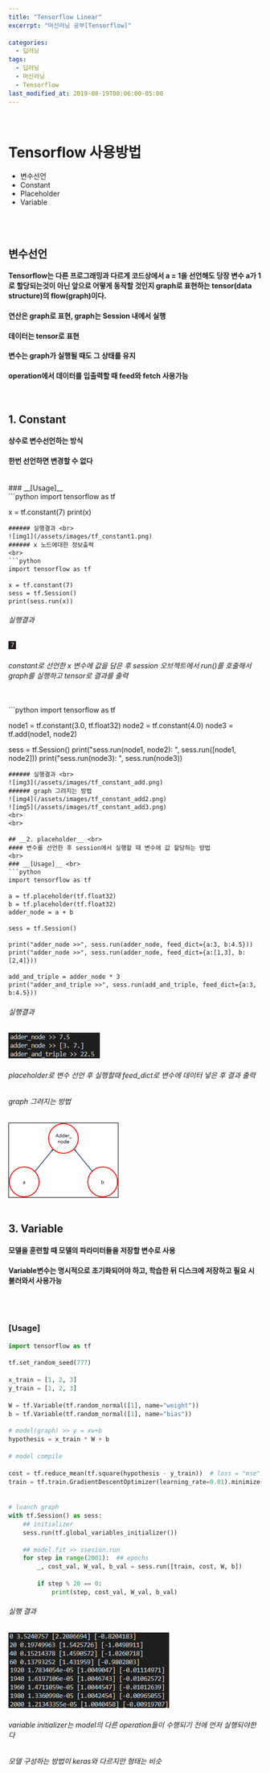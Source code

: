 ```yaml
---
title: "Tensorflow Linear"
excerrpt: "머신러닝 공부[Tensorflow]"

categories:
  - 딥러닝
tags:
  - 딥러닝
  - 머신러닝
  - Tensorflow
last_modified_at: 2019-08-19T08:06:00-05:00
---
```

<br>

# Tensorflow 사용방법
- 변수선언
- Constant
- Placeholder
- Variable
<br>
<br>

## **변수선언** <br>
#### Tensorflow는 다른 프로그래밍과 다르게 코드상에서 a = 1을 선언해도 당장 변수 a가 1로 할당되는것이 아닌 앞으로 어떻게 동작할 것인지 graph로 표현하는 tensor(data structure)의 flow(graph)이다.<br>
#### 연산은 graph로 표현, graph는 Session 내에서 실행 <br>
#### 데이터는 tensor로 표현 <br>
#### 변수는 graph가 실행될 때도 그 상태를 유지 <br>
#### operation에서 데이터를 입출력할 때 feed와 fetch 사용가능 <br>
<br>

## __1. Constant__
#### 상수로 변수선언하는 방식
#### 한번 선언하면 변경할 수 없다
<br>
### __[Usage]__ <br>
```python
import tensorflow as tf

x = tf.constant(7)
print(x)
```
###### 실행결과 <br>
![img1](/assets/images/tf_constant1.png)
###### x 노드에대한 정보출력
<br>
```python
import tensorflow as tf

x = tf.constant(7)
sess = tf.Session()
print(sess.run(x))
```
###### 실행결과 <br>
![img2](/assets/images/tf_constant2.png)
###### constant로 선언한 x 변수에 값을 담은 후 session 오브젝트에서 run()를 호출해서 graph를 실행하고 tensor로 결과를 출력
<br>
```python
import tensorflow as tf

node1 = tf.constant(3.0, tf.float32)
node2 = tf.constant(4.0)
node3 = tf.add(node1, node2)

sess = tf.Session()
print("sess.run(node1, node2): ", sess.run([node1, node2]))
print("sess.run(node3): ", sess.run(node3))
```
###### 실행결과 <br>
![img3](/assets/images/tf_constant_add.png)
###### graph 그려지는 방법
![img4](/assets/images/tf_constant_add2.png)
![img5](/assets/images/tf_constant_add3.png)
<br>
<br>

## __2. placeholder__ <br>
#### 변수를 선언한 후 session에서 실행할 때 변수에 값 할당하는 방법
<br>
### __[Usage]__ <br>
```python
import tensorflow as tf

a = tf.placeholder(tf.float32)
b = tf.placeholder(tf.float32)
adder_node = a + b

sess = tf.Session()

print("adder_node >>", sess.run(adder_node, feed_dict={a:3, b:4.5}))
print("adder_node >>", sess.run(adder_node, feed_dict={a:[1,3], b:[2,4]}))

add_and_triple = adder_node * 3
print("adder_and_triple >>", sess.run(add_and_triple, feed_dict={a:3, b:4.5}))
```
###### 실행결과 <br>
![img6](/assets/images/tf_placeholder1.png)
###### placeholder로 변수 선언 후 실행할때 feed_dict로 변수에 데이터 넣은 후 결과 출력<br>
###### graph 그려지는 방법
![img7](/assets/images/tf_placeholder2.png)
<br>
<br>

## __3. Variable__ <br>
#### 모델을 훈련할 때 모델의 파라미터들을 저장할 변수로 사용
#### Variable변수는 명시적으로 초기화되어야 하고, 학습한 뒤 디스크에 저장하고 필요 시 불러와서 사용가능
<br>
<br>

### __[Usage]__ <br>
```python
import tensorflow as tf

tf.set_random_seed(777)

x_train = [1, 2, 3]
y_train = [1, 2, 3]

W = tf.Variable(tf.random_normal([1], name="weight"))
b = tf.Variable(tf.random_normal([1], name="bias"))

# model(graph) >> y = xw+b
hypothesis = x_train * W + b

# model compile

cost = tf.reduce_mean(tf.square(hypothesis - y_train))  # loss = "mse"
train = tf.train.GradientDescentOptimizer(learning_rate=0.01).minimize(cost) # optimizer


# luanch graph
with tf.Session() as sess:
    ## initializer
    sess.run(tf.global_variables_initializer())

    ## model.fit >> ssesion.run
    for step in range(2001):  ## epochs
        _, cost_val, W_val, b_val = sess.run([train, cost, W, b])

        if step % 20 == 0:
            print(step, cost_val, W_val, b_val)
```
###### 실행 결과 <br>
![img8](/assets/images/tf_variable1.png)
###### variable initializer는 model의 다른 operation들이 수행되기 전에 먼저 실행되야한다
###### 모델 구성하는 방법이 keras와 다르지만 형태는 비슷

